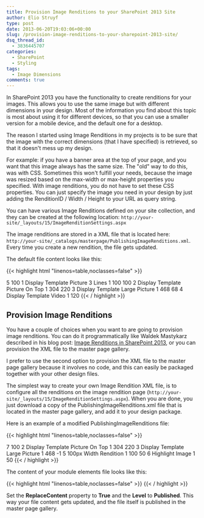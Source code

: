 ```yaml
---
title: Provision Image Renditions to your SharePoint 2013 Site
author: Elio Struyf
type: post
date: 2013-06-20T19:03:06+00:00
slug: /provision-image-renditions-to-your-sharepoint-2013-site/
dsq_thread_id:
  - 3836445707
categories:
  - SharePoint
  - Styling
tags:
  - Image Dimensions
comments: true
---
```


In SharePoint 2013 you have the functionality to create renditions for your images. This allows you to use the same image but with different dimensions in your design. Most of the information you find about this topic is most about using it for different devices, so that you can use a smaller version for a mobile device, and the default one for a desktop.

The reason I started using Image Renditions in my projects is to be sure that the image with the correct dimensions (that I have specified) is retrieved, so that it doesn't mess up my design.

For example: if you have a banner area at the top of your page, and you want that this image always has the same size. The "old" way to do this, was with CSS. Sometimes this won't fulfill your needs, because the image was resized based on the max-width or max-height properties you specified. With image renditions, you do not have to set these CSS properties. You can just specify the image you need in your design by just adding the RenditionID / Width / Height to your URL as query string.

You can have various Image Renditions defined on your site collection, and they can be created at the following location: `http://your-site/_layouts/15/ImageRenditionSettings.aspx`

The image renditions are stored in a XML file that is located here: `http://your-site/_catalogs/masterpage/PublishingImageRenditions.xml`. Every time you create a new rendition, the file gets updated.

The default file content looks like this:

{{< highlight html "linenos=table,noclasses=false" >}}
<?xml version="1.0"?>
<SiteImageRenditions xmlns="http://schemas.datacontract.org/2004/07/Microsoft.SharePoint.Publishing" xmlns:i="http://www.w3.org/2001/XMLSchema-instance">
    <NextId>5</NextId>
    <Renditions>
        <ImageRendition>
            <Height>100</Height>
            <Id>1</Id>
            <Name>Display Template Picture 3 Lines</Name>
            <Version>1</Version>
            <Width>100</Width>
        </ImageRendition>
        <ImageRendition>
            <Height>100</Height>
            <Id>2</Id>
            <Name>Display Template Picture On Top</Name>
            <Version>1</Version>
            <Width>304</Width>
        </ImageRendition>
        <ImageRendition>
            <Height>220</Height>
            <Id>3</Id>
            <Name>Display Template Large Picture</Name>
            <Version>1</Version>
            <Width>468</Width>
        </ImageRendition>
        <ImageRendition>
            <Height>68</Height>
            <Id>4</Id>
            <Name>Display Template Video</Name>
            <Version>1</Version>
            <Width>120</Width>
        </ImageRendition>
    </Renditions>
</SiteImageRenditions>
{{< / highlight >}}


## Provision Image Renditions

You have a couple of choices when you want to are going to provision image renditions. You can do it programmatically like Waldek Mastykarz described in his blog post: [Image Renditions in SharePoint 2013](http://blog.mastykarz.nl/image-renditions-sharepoint-2013/), or you can provision the XML file to the master page gallery.

I prefer to use the second option to provision the XML file to the master page gallery because it involves no code, and this can easily be packaged together with your other design files.

The simplest way to create your own Image Rendition XML file, is to configure all the renditions on the image rendition page (`http://your-site/_layouts/15/ImageRenditionSettings.aspx`). When you are done, you just download a copy of the PublishingImageRenditions.xml file that is located in the master page gallery, and add it to your design package.

Here is an example of a modified PublishingImageRenditions file:

{{< highlight html "linenos=table,noclasses=false" >}}
<?xml version="1.0"?>
<SiteImageRenditions xmlns="http://schemas.datacontract.org/2004/07/Microsoft.SharePoint.Publishing" xmlns:i="http://www.w3.org/2001/XMLSchema-instance">
    <NextId>7</NextId>
    <Renditions>
        <ImageRendition>
            <Height>100</Height>
            <Id>2</Id>
            <Name>Display Template Picture On Top</Name>
            <Version>1</Version>
            <Width>304</Width>
        </ImageRendition>
        <ImageRendition>
            <Height>220</Height>
            <Id>3</Id>
            <Name>Display Template Large Picture</Name>
            <Version>1</Version>
            <Width>468</Width>
        </ImageRendition>
        <ImageRendition>
            <Height>-1</Height>
            <Id>5</Id>
            <Name>100px Width Rendition</Name>
            <Version>1</Version>
            <Width>100</Width>
        </ImageRendition>
        <ImageRendition>
            <Height>50</Height>
            <Id>6</Id>
            <Name>Highlight Image</Name>
            <Version>1</Version>
            <Width>50</Width>
        </ImageRendition>
    </Renditions>
</SiteImageRenditions>
{{< / highlight >}}

The content of your module elements file looks like this:

{{< highlight html "linenos=table,noclasses=false" >}}
<File Url="PublishingImageRenditions.xml" Type="GhostableInLibrary" Level="Published" ReplaceContent="true">
  <Property Name="ContentTypeId" Value="0x01010012BCF119622FF14793A8A38D5831F25C" />
  <Property Name="ContentType" Value="Document" />
</File>
{{< / highlight >}}

Set the **ReplaceContent** property to **True** and the **Level** to **Published**. This way your file content gets updated, and the file itself is published in the master page gallery.